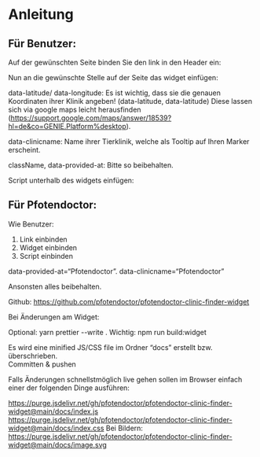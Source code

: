 # Anleitung

## Für Benutzer:

Auf der gewünschten Seite binden Sie den link in den Header ein:

<link
  href="https://cdn.jsdelivr.net/gh/pfotendoctor/pfotendoctor-clinic-finder-widget@main/docs/indexV3.css"
  rel="stylesheet"
/>

Nun an die gewünschte Stelle auf der Seite das widget einfügen:

<div
  className="clinic_finder_widget"
  data-latitude="52.520008"
  data-longitude="13.404954"
  data-clinicname=“Ihre “Tierklinik
  data-provided-at=“external”
></div>

data-latitude/ data-longitude:
Es ist wichtig, dass sie die genauen Koordinaten ihrer Klinik angeben! (data-latitude, data-latitude)
Diese lassen sich via google maps leicht herausfinden (https://support.google.com/maps/answer/18539?hl=de&co=GENIE.Platform%desktop).

data-clinicname: Name ihrer Tierklinik, welche als Tooltip auf Ihren Marker erscheint.

className, data-provided-at: Bitte so beibehalten.

Script unterhalb des widgets einfügen:

<script src="https://cdn.jsdelivr.net/gh/pfotendoctor/pfotendoctor-clinic-finder-widget@main/docs/indexV3.js"></script>

## Für Pfotendoctor:

Wie Benutzer:

1. Link einbinden
2. Widget einbinden
3. Script einbinden

data-provided-at=“Pfotendoctor”.
data-clinicname=“Pfotendoctor”

Ansonsten alles beibehalten.

Github: https://github.com/pfotendoctor/pfotendoctor-clinic-finder-widget

Bei Änderungen am Widget:

Optional: yarn prettier --write .
Wichtig: npm run build:widget

Es wird eine minified JS/CSS file im Ordner “docs” erstellt bzw. überschrieben.  
Committen & pushen

Falls Änderungen schnellstmöglich live gehen sollen im Browser einfach einer der folgenden Dinge ausführen:

https://purge.jsdelivr.net/gh/pfotendoctor/pfotendoctor-clinic-finder-widget@main/docs/index.js
https://purge.jsdelivr.net/gh/pfotendoctor/pfotendoctor-clinic-finder-widget@main/docs/index.css
Bei Bildern: https://purge.jsdelivr.net/gh/pfotendoctor/pfotendoctor-clinic-finder-widget@main/docs/image.svg

